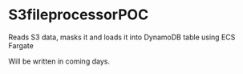 # S3fileprocessorPOC
Reads S3 data, masks it and loads it into DynamoDB table using ECS Fargate

Will be written in coming days.
